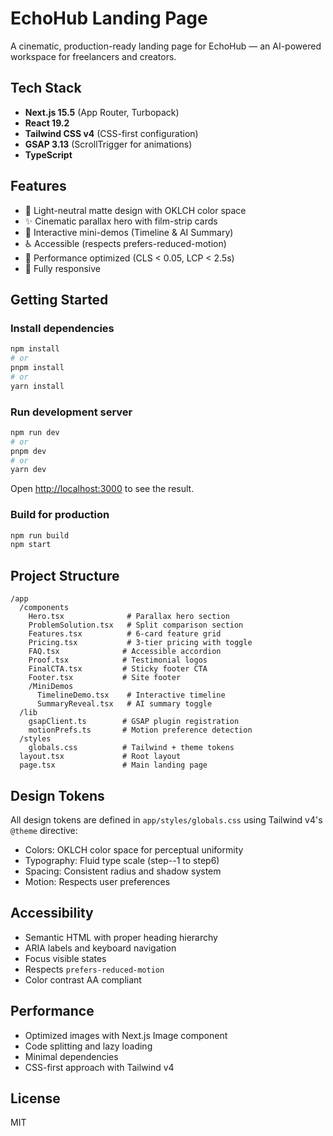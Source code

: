 # EchoHub Landing Page

A cinematic, production-ready landing page for EchoHub — an AI-powered workspace for freelancers and creators.

## Tech Stack

- **Next.js 15.5** (App Router, Turbopack)
- **React 19.2**
- **Tailwind CSS v4** (CSS-first configuration)
- **GSAP 3.13** (ScrollTrigger for animations)
- **TypeScript**

## Features

- 🎨 Light-neutral matte design with OKLCH color space
- ✨ Cinematic parallax hero with film-strip cards
- 🎯 Interactive mini-demos (Timeline & AI Summary)
- ♿ Accessible (respects prefers-reduced-motion)
- 🚀 Performance optimized (CLS < 0.05, LCP < 2.5s)
- 📱 Fully responsive

## Getting Started

### Install dependencies

```bash
npm install
# or
pnpm install
# or
yarn install
```

### Run development server

```bash
npm run dev
# or
pnpm dev
# or
yarn dev
```

Open [http://localhost:3000](http://localhost:3000) to see the result.

### Build for production

```bash
npm run build
npm start
```

## Project Structure

```
/app
  /components
    Hero.tsx              # Parallax hero section
    ProblemSolution.tsx   # Split comparison section
    Features.tsx          # 6-card feature grid
    Pricing.tsx           # 3-tier pricing with toggle
    FAQ.tsx              # Accessible accordion
    Proof.tsx            # Testimonial logos
    FinalCTA.tsx         # Sticky footer CTA
    Footer.tsx           # Site footer
    /MiniDemos
      TimelineDemo.tsx    # Interactive timeline
      SummaryReveal.tsx   # AI summary toggle
  /lib
    gsapClient.ts        # GSAP plugin registration
    motionPrefs.ts       # Motion preference detection
  /styles
    globals.css          # Tailwind + theme tokens
  layout.tsx             # Root layout
  page.tsx               # Main landing page
```

## Design Tokens

All design tokens are defined in `app/styles/globals.css` using Tailwind v4's `@theme` directive:

- Colors: OKLCH color space for perceptual uniformity
- Typography: Fluid type scale (step--1 to step6)
- Spacing: Consistent radius and shadow system
- Motion: Respects user preferences

## Accessibility

- Semantic HTML with proper heading hierarchy
- ARIA labels and keyboard navigation
- Focus visible states
- Respects `prefers-reduced-motion`
- Color contrast AA compliant

## Performance

- Optimized images with Next.js Image component
- Code splitting and lazy loading
- Minimal dependencies
- CSS-first approach with Tailwind v4

## License

MIT
